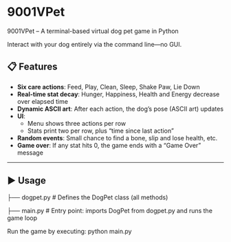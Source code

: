 # 9001VPet
9001VPet – A terminal-based virtual dog pet game in Python

Interact with your dog entirely via the command line—no GUI.

## 📋 Features

- **Six care actions**: Feed, Play, Clean, Sleep, Shake Paw, Lie Down  
- **Real-time stat decay**: Hunger, Happiness, Health and Energy decrease over elapsed time  
- **Dynamic ASCII art**: After each action, the dog’s pose (ASCII art) updates  
- **UI**:  
  - Menu shows three actions per row  
  - Stats print two per row, plus “time since last action”  
- **Random events**: Small chance to find a bone, slip and lose health, etc.  
- **Game over**: If any stat hits 0, the game ends with a “Game Over” message  

---
## ▶️ Usage
├── dogpet.py # Defines the DogPet class (all methods)

├── main.py # Entry point: imports DogPet from dogpet.py and runs the game loop

Run the game by executing: python main.py
